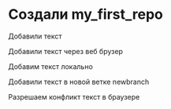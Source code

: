 # Создали my_first_repo

Добавили текст

Добавили текст через веб брузер

Добавим текст локально 

Добавили текст в новой ветке newbranch

Разрешаем конфликт текст в браузере
